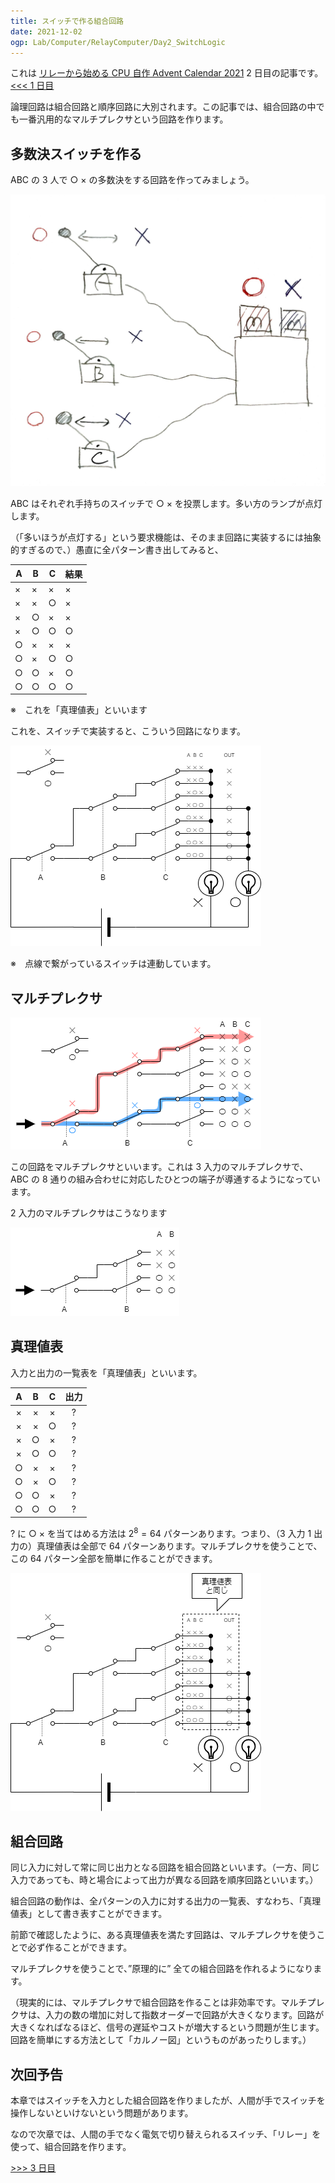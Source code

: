 ```yaml
---
title: スイッチで作る組合回路
date: 2021-12-02
ogp: Lab/Computer/RelayComputer/Day2_SwitchLogic
---
```


これは [リレーから始める CPU 自作 Advent Calendar 2021](https://adventar.org/calendars/7052) 2 日目の記事です。[<<< 1 日目](../Day1_Introduction/)

論理回路は組合回路と順序回路に大別されます。この記事では、組合回路の中でも一番汎用的なマルチプレクサという回路を作ります。

## 多数決スイッチを作る

ABC の 3 人で ○ × の多数決をする回路を作ってみましょう。

![](./img/System.JPG)

ABC はそれぞれ手持ちのスイッチで ○ × を投票します。多い方のランプが点灯します。

（「多いほうが点灯する」という要求機能は、そのまま回路に実装するには抽象的すぎるので、）愚直に全パターン書き出してみると、

| A   | B   | C   | 結果 |
| --- | --- | --- | ---- |
| ×   | ×   | ×   | ×    |
| ×   | ×   | ○   | ×    |
| ×   | ○   | ×   | ×    |
| ×   | ○   | ○   | ○    |
| ○   | ×   | ×   | ×    |
| ○   | ×   | ○   | ○    |
| ○   | ○   | ×   | ○    |
| ○   | ○   | ○   | ○    |

※　これを「真理値表」といいます

これを、スイッチで実装すると、こういう回路になります。

![](./img/Circuit.dio.png)

※　点線で繋がっているスイッチは連動しています。

## マルチプレクサ

![](./img/MUX3.dio.png)

この回路をマルチプレクサといいます。これは 3 入力のマルチプレクサで、ABC の 8 通りの組み合わせに対応したひとつの端子が導通するようになっています。

2 入力のマルチプレクサはこうなります

![](./img/MUX2.dio.png)

## 真理値表

入力と出力の一覧表を「真理値表」といいます。

|  A  |  B  |  C  | 出力 |
| :-: | :-: | :-: | :--: |
|  ×  |  ×  |  ×  |  ?   |
|  ×  |  ×  |  ○  |  ?   |
|  ×  |  ○  |  ×  |  ?   |
|  ×  |  ○  |  ○  |  ?   |
|  ○  |  ×  |  ×  |  ?   |
|  ○  |  ×  |  ○  |  ?   |
|  ○  |  ○  |  ×  |  ?   |
|  ○  |  ○  |  ○  |  ?   |

? に ○ × を当てはめる方法は $2^8=64$ パターンあります。つまり、（3 入力 1 出力の）真理値表は全部で 64 パターンあります。マルチプレクサを使うことで、この 64 パターン全部を簡単に作ることができます。

![](./img/CircuitTable.dio.png)

## 組合回路

同じ入力に対して常に同じ出力となる回路を組合回路といいます。（一方、同じ入力であっても、時と場合によって出力が異なる回路を順序回路といいます。）

組合回路の動作は、全パターンの入力に対する出力の一覧表、すなわち、「真理値表」として書き表すことができます。

前節で確認したように、ある真理値表を満たす回路は、マルチプレクサを使うことで必ず作ることができます。

マルチプレクサを使うことで、”原理的に” 全ての組合回路を作れるようになります。

（現実的には、マルチプレクサで組合回路を作ることは非効率です。マルチプレクサは、入力の数の増加に対して指数オーダーで回路が大きくなります。回路が大きくなればなるほど、信号の遅延やコストが増大するという問題が生じます。回路を簡単にする方法として「カルノー図」というものがあったりします。）

## 次回予告

本章ではスイッチを入力とした組合回路を作りましたが、人間が手でスイッチを操作しないといけないという問題があります。

なので次章では、人間の手でなく電気で切り替えられるスイッチ、「リレー」を使って、組合回路を作ります。

[>>> 3 日目](../Day3_RelayLogic/)
